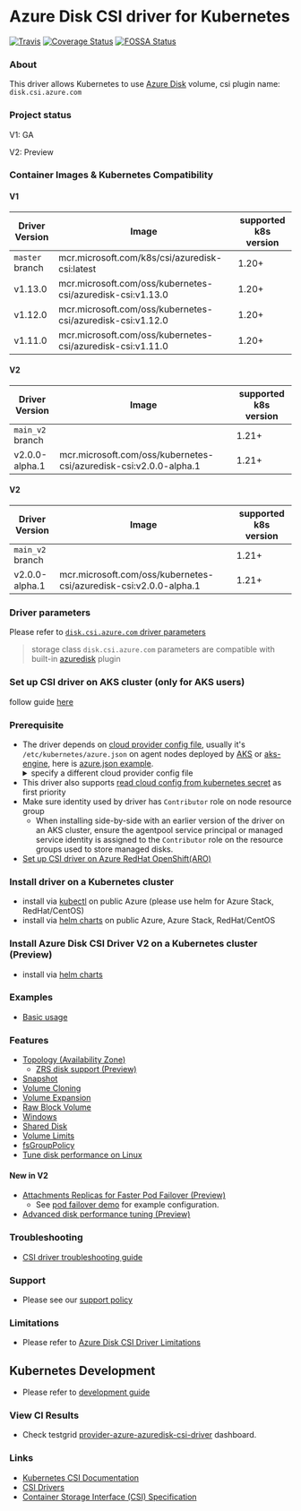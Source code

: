 # Azure Disk CSI driver for Kubernetes

[![Travis](https://travis-ci.org/kubernetes-sigs/azuredisk-csi-driver.svg)](https://travis-ci.org/kubernetes-sigs/azuredisk-csi-driver)
[![Coverage Status](https://coveralls.io/repos/github/kubernetes-sigs/azuredisk-csi-driver/badge.svg?branch=master)](https://coveralls.io/github/kubernetes-sigs/azuredisk-csi-driver?branch=master)
[![FOSSA Status](https://app.fossa.io/api/projects/git%2Bgithub.com%2Fkubernetes-sigs%2Fazuredisk-csi-driver.svg?type=shield)](https://app.fossa.io/projects/git%2Bgithub.com%2Fkubernetes-sigs%2Fazuredisk-csi-driver?ref=badge_shield)

### About

This driver allows Kubernetes to use [Azure Disk](https://azure.microsoft.com/en-us/services/storage/disks/) volume, csi plugin name: `disk.csi.azure.com`

### Project status

V1: GA

V2: Preview

### Container Images & Kubernetes Compatibility

#### V1

|Driver Version  |Image                                                      | supported k8s version |
|----------------|-----------------------------------------------------------|-----------------------|
|`master` branch |mcr.microsoft.com/k8s/csi/azuredisk-csi:latest             | 1.20+                 |
|v1.13.0         |mcr.microsoft.com/oss/kubernetes-csi/azuredisk-csi:v1.13.0 | 1.20+                 |
|v1.12.0         |mcr.microsoft.com/oss/kubernetes-csi/azuredisk-csi:v1.12.0 | 1.20+                 |
|v1.11.0         |mcr.microsoft.com/oss/kubernetes-csi/azuredisk-csi:v1.11.0 | 1.20+                 |

#### V2

|Driver Version  |Image                                                            | supported k8s version |
|----------------|-----------------------------------------------------------------|-----------------------|
|`main_v2` branch|                                                                 | 1.21+                 |
|v2.0.0-alpha.1  |mcr.microsoft.com/oss/kubernetes-csi/azuredisk-csi:v2.0.0-alpha.1| 1.21+                 |

#### V2

|Driver Version  |Image                                                            | supported k8s version |
|----------------|-----------------------------------------------------------------|-----------------------|
|`main_v2` branch|                                                                 | 1.21+                 |
|v2.0.0-alpha.1  |mcr.microsoft.com/oss/kubernetes-csi/azuredisk-csi:v2.0.0-alpha.1| 1.21+                 |

### Driver parameters

Please refer to [`disk.csi.azure.com` driver parameters](./docs/driver-parameters.md)
> storage class `disk.csi.azure.com` parameters are compatible with built-in [azuredisk](https://kubernetes.io/docs/concepts/storage/volumes/#azuredisk) plugin

### Set up CSI driver on AKS cluster (only for AKS users)

follow guide [here](./docs/install-driver-on-aks.md)

### Prerequisite

- The driver depends on [cloud provider config file](https://github.com/kubernetes/cloud-provider-azure/blob/master/docs/cloud-provider-config.md), usually it's `/etc/kubernetes/azure.json` on agent nodes deployed by [AKS](https://docs.microsoft.com/en-us/azure/aks/) or [aks-engine](https://github.com/Azure/aks-engine), here is [azure.json example](./deploy/example/azure.json). <details> <summary>specify a different cloud provider config file</summary></br>create `azure-cred-file` configmap before driver installation, e.g. for OpenShift, it's `/etc/kubernetes/cloud.conf` (make sure config file path is in the `volumeMounts.mountPath`)
</br><pre>```kubectl create configmap azure-cred-file --from-literal=path="/etc/kubernetes/cloud.conf" --from-literal=path-windows="C:\\k\\cloud.conf" -n kube-system```</pre></details>
- This driver also supports [read cloud config from kubernetes secret](./docs/read-from-secret.md) as first priority
- Make sure identity used by driver has `Contributor` role on node resource group
  - When installing side-by-side with an earlier version of the driver on an AKS cluster, ensure the agentpool service principal or managed service identity is assigned to the `Contributor` role on the resource groups used to store managed disks.
- [Set up CSI driver on Azure RedHat OpenShift(ARO)](https://github.com/ezYakaEagle442/aro-pub-storage/blob/master/setup-store-CSI-driver-azure-disk.md)

### Install driver on a Kubernetes cluster

- install via [kubectl](./docs/install-azuredisk-csi-driver.md) on public Azure (please use helm for Azure Stack, RedHat/CentOS)
- install via [helm charts](./charts) on public Azure, Azure Stack, RedHat/CentOS

### Install Azure Disk CSI Driver V2 on a Kubernetes cluster (Preview)

- install via [helm charts](./charts)

### Examples

- [Basic usage](./deploy/example/e2e_usage.md)

### Features

- [Topology (Availability Zone)](./deploy/example/topology)
  - [ZRS disk support (Preview)](./deploy/example/topology#zrs-disk-support)
- [Snapshot](./deploy/example/snapshot)
- [Volume Cloning](./deploy/example/cloning)
- [Volume Expansion](./deploy/example/resize)
- [Raw Block Volume](./deploy/example/rawblock)
- [Windows](./deploy/example/windows)
- [Shared Disk](./deploy/example/sharedisk)
- [Volume Limits](./deploy/example/volumelimits)
- [fsGroupPolicy](./deploy/example/fsgroup)
- [Tune disk performance on Linux](./docs/enhancements/feat-add-ability-to-tune-azuredisk-performance-parameters.md)

#### New in V2

- [Attachments Replicas for Faster Pod Failover (Preview)](./docs/design-v2.md)
  - See [pod failover demo](./deploy/example/failover/README.md) for example configuration.
- [Advanced disk performance tuning (Preview)](./docs/perf-profiles.md)

### Troubleshooting

- [CSI driver troubleshooting guide](./docs/csi-debug.md)

### Support

- Please see our [support policy][support-policy]

### Limitations

- Please refer to [Azure Disk CSI Driver Limitations](./docs/limitations.md)

## Kubernetes Development

- Please refer to [development guide](./docs/csi-dev.md)

### View CI Results

- Check testgrid [provider-azure-azuredisk-csi-driver](https://testgrid.k8s.io/provider-azure-azuredisk-csi-driver) dashboard.

### Links

- [Kubernetes CSI Documentation](https://kubernetes-csi.github.io/docs/)
- [CSI Drivers](https://github.com/kubernetes-csi/drivers)
- [Container Storage Interface (CSI) Specification](https://github.com/container-storage-interface/spec)

[support-policy]: support.md
